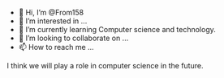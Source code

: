 - 👋 Hi, I’m @From158
- 👀 I’m interested in ...
- 🌱 I’m currently learning Computer science and technology.
- 💞️ I’m looking to collaborate on ...
- 📫 How to reach me ...

<!---
From158/From158 is a ✨ special ✨ repository because its `README.md` (this file) appears on your GitHub profile.
You can click the Preview link to take a look at your changes.
--->
I think we will play a role in computer science in the future.
